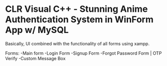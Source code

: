 # CLR Visual C++ - Stunning Anime Authentication System in WinForm App w/ MySQL

Basically, UI combined with the functionality of all forms using xampp. 

Forms:
-Main form
-Login Form
-Signup Form
-Forgot Password Form | OTP Verify
-Custom Message Box
